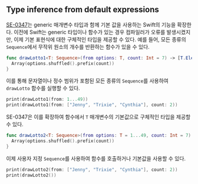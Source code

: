 ## Type inference from default expressions

[SE-0347](https://github.com/apple/swift-evolution/blob/main/proposals/0347-type-inference-from-default-exprs.md)는 generic 매개변수 타입과 함께 기본 값을 사용하는 Swift의 기능을 확장한다. 이전에 Swift는 generic 타입이나 함수가 있는 경우 컴파일러가 오류를 발생시켰지만, 이제 기본 표현식에 대한 구체적인 타입을 제공할 수 있다. 예를 들어, 모든 종류의 `Sequence`에서 무작위 원소의 개수를 반환하는 함수가 있을 수 있다.

```swift
func drawLotto1<T: Sequence>(from options: T, count: Int = 7) -> [T.Element] {
  Array(options.shuffled().prefix(count))
}
```

이를 통해 문자열이나 정수 범위가 포함된 모든 종류의 `Sequence`를 사용하여 `drawLotto` 함수를 실행할 수 있다.

```swift
print(drawLotto1(from: 1...49))
print(drawLotto1(from: ["Jenny", "Trixie", "Cynthia"], count: 2))
```

SE-0347은 이를 확장하여 함수에서 `T` 매개변수의 기본값으로 구체적인 타입을 제공할 수 있다.

```swift
func drawLotto2<T: Sequence>(from options: T = 1...49, count: Int = 7) -> [T.Element] {
  Array(options.shuffled().prefix(count))
}
```

이제 사용자 지정 `Sequence`를 사용하여 함수를 호출하거나 기본값을 사용할 수 있다.

```swift
print(drawLotto2(from: ["Jenny", "Trixie", "Cynthia"], count: 2))
print(drawLotto2())
```
